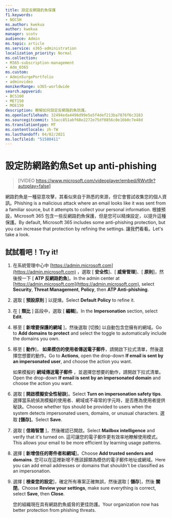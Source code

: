 ```yaml
---
title: 設定反網路釣魚保護
f1.keywords:
- NOCSH
ms.author: kwekua
author: kwekua
manager: scotv
audience: Admin
ms.topic: article
ms.service: o365-administration
localization_priority: Normal
ms.collection:
- M365-subscription-management
- Adm_O365
ms.custom:
- AdminSurgePortfolio
- adminvideo
monikerRange: o365-worldwide
search.appverid:
- BCS160
- MET150
- MOE150
description: 瞭解如何設定反網路釣魚防護。
ms.openlocfilehash: 32494eda4496d99e5e5f4def213ba7876f6c3183
ms.sourcegitcommit: 53acc851abf68e2272e75df0856c0e16b0c7e48d
ms.translationtype: MT
ms.contentlocale: zh-TW
ms.lasthandoff: 04/02/2021
ms.locfileid: "51580411"
---
```

# <a name="set-up-anti-phishing"></a><span data-ttu-id="b3078-103">設定防網路釣魚</span><span class="sxs-lookup"><span data-stu-id="b3078-103">Set up anti-phishing</span></span>

> [!VIDEO https://www.microsoft.com/videoplayer/embed/RWvt9r?autoplay=false]

<span data-ttu-id="b3078-104">網路釣魚是一種惡意攻擊，其看似來自于熟悉的來源，但它會嘗試收集您的個人資訊。</span><span class="sxs-lookup"><span data-stu-id="b3078-104">Phishing is a malicious attack where an email looks like it was sent from a familiar source, but it attempts to collect your personal information.</span></span> <span data-ttu-id="b3078-105">根據預設，Microsoft 365 包含一些反網路釣魚保護，但是您可以精煉設定，以提升這種保護。</span><span class="sxs-lookup"><span data-stu-id="b3078-105">By default, Microsoft 365 includes some anti-phishing protection, but you can increase that protection by refining the settings.</span></span> <span data-ttu-id="b3078-106">讓我們看看。</span><span class="sxs-lookup"><span data-stu-id="b3078-106">Let's take a look.</span></span>

## <a name="try-it"></a><span data-ttu-id="b3078-107">試試看吧！</span><span class="sxs-lookup"><span data-stu-id="b3078-107">Try it!</span></span>

1. <span data-ttu-id="b3078-108">在系統管理中心中 [https://admin.microsoft.com](https://admin.microsoft.com) ，選取 [ **安全性**]、[ **威脅管理**]、[ **原則**]，然後按一下 [ **ATP 反網路釣魚**]。</span><span class="sxs-lookup"><span data-stu-id="b3078-108">In the admin center at [https://admin.microsoft.com](https://admin.microsoft.com), select **Security**, **Threat Management**, **Policy**, then **ATP Anti-phishing**.</span></span>
1. <span data-ttu-id="b3078-109">選取 [ **預設原則** ] 以提煉。</span><span class="sxs-lookup"><span data-stu-id="b3078-109">Select **Default Policy** to refine it.</span></span>
1. <span data-ttu-id="b3078-110">在 [ **類比** ] 區段中，選取 [ **編輯**]。</span><span class="sxs-lookup"><span data-stu-id="b3078-110">In the **Impersonation** section, select **Edit**.</span></span>
1. <span data-ttu-id="b3078-111">移至 [ **新增要保護的網域** ]，然後選取 [切換] 以自動包含您擁有的網域。</span><span class="sxs-lookup"><span data-stu-id="b3078-111">Go to **Add domains to protect** and select the toggle to automatically include the domains you own.</span></span>
1. <span data-ttu-id="b3078-112">移至 [ **動作**]， **如果模仿的使用者傳送電子郵件**，請開啟下拉式清單，然後選擇您想要的動作。</span><span class="sxs-lookup"><span data-stu-id="b3078-112">Go to **Actions**, open the drop-down **If email is sent by an impersonated user**, and choose the action you want.</span></span>

    <span data-ttu-id="b3078-113">如果模擬的 **網域傳送電子郵件** ，並選擇您想要的動作，請開啟下拉式清單。</span><span class="sxs-lookup"><span data-stu-id="b3078-113">Open the drop-down **If email is sent by an impersonated domain** and choose the action you want.</span></span>
1. <span data-ttu-id="b3078-114">選取 [ **開啟模擬安全性秘訣**]。</span><span class="sxs-lookup"><span data-stu-id="b3078-114">Select **Turn on impersonation safety tips**.</span></span> <span data-ttu-id="b3078-115">選擇當系統偵測模擬的使用者、網域或不尋常的字元時，是否應為使用者提供秘訣。</span><span class="sxs-lookup"><span data-stu-id="b3078-115">Choose whether tips should be provided to users when the system detects impersonated users, domains, or unusual characters.</span></span> <span data-ttu-id="b3078-116">選取 **[儲存]**。</span><span class="sxs-lookup"><span data-stu-id="b3078-116">Select **Save**.</span></span>
1. <span data-ttu-id="b3078-117">選取 [ **信箱智慧** ]，然後確認已開啟。</span><span class="sxs-lookup"><span data-stu-id="b3078-117">Select **Mailbox intelligence** and verify that it's turned on.</span></span> <span data-ttu-id="b3078-118">這可讓您的電子郵件更有效率地瞭解使用模式。</span><span class="sxs-lookup"><span data-stu-id="b3078-118">This allows your email to be more efficient by learning usage patterns.</span></span>
1. <span data-ttu-id="b3078-119">選擇 [ **新增信任的寄件者和網域**]。</span><span class="sxs-lookup"><span data-stu-id="b3078-119">Choose **Add trusted senders and domains**.</span></span> <span data-ttu-id="b3078-120">您可以在這裡新增不應該歸類為模仿的電子郵件地址或網域。</span><span class="sxs-lookup"><span data-stu-id="b3078-120">Here you can add email addresses or domains that shouldn't be classified as an impersonation.</span></span>
1. <span data-ttu-id="b3078-121">選擇 [ **檢查您的設定**]，確定所有專案正確無誤，然後選取 [ **儲存**]，然後 **關閉**。</span><span class="sxs-lookup"><span data-stu-id="b3078-121">Choose **Review your settings**, make sure everything is correct, select **Save**, then **Close**.</span></span>

    <span data-ttu-id="b3078-122">您的組織現在具有網路釣魚威脅的更佳防護。</span><span class="sxs-lookup"><span data-stu-id="b3078-122">Your organization now has better protection from phishing threats.</span></span>